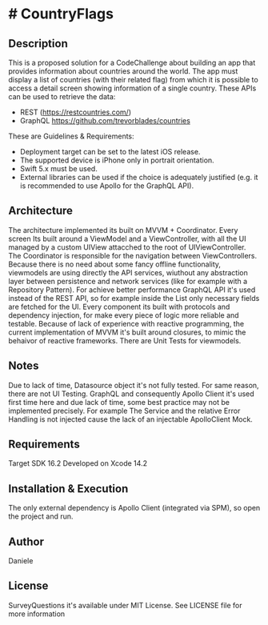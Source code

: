 
# # CountryFlags

## Description
This is a proposed solution for a CodeChallenge about building an app that provides information about countries around the world. The app must display a list of countries (with their related flag) from which it is possible to access a detail screen showing information of a single country. 
These APIs can be used to retrieve the data:
- REST (https://restcountries.com/)
- GraphQL https://github.com/trevorblades/countries

These are Guidelines & Requirements: 
- Deployment target can be set to the latest iOS release.
- The supported device is iPhone only in portrait orientation.
- Swift 5.x must be used.
- External libraries can be used if the choice is adequately justified (e.g. it is recommended to use Apollo for the GraphQL API).

## Architecture
The architecture implemented its built on MVVM + Coordinator.
Every screen Its built around a ViewModel and a ViewController, with all the UI managed by a custom UIView attacched to the root of UIViewController. The Coordinator is responsible for the navigation between ViewControllers. Because there is no need about some fancy offline functionality, viewmodels are using directly the API services, wiuthout any abstraction layer between persistence and network services (like for example with a Repository Pattern).
For achieve better performance GraphQL API it's used instead of the REST API, so for example inside the List only necessary fields are fetched for the UI.
Every component its built with protocols and dependency injection, for make every piece of logic more reliable and testable.
Because of lack of experience with reactive programming, the current implementation of MVVM it's built around closures, to mimic the behaivor of reactive frameworks. 
There are Unit Tests for viewmodels.

## Notes
Due to lack of time, Datasource object it's not fully tested. For same reason, there are not UI Testing.
GraphQL and consequently Apollo Client it's used first time here and due lack of time, some best practice may not be implemented precisely. For example The Service and the relative Error Handling is not injected cause the lack of an injectable ApolloClient Mock.

## Requirements
Target SDK 16.2 
Developed on Xcode 14.2

## Installation & Execution
The only external dependency is Apollo Client (integrated via SPM), so open the project and run.

## Author

Daniele

## License

SurveyQuestions it's available under MIT License. See LICENSE file for more information
